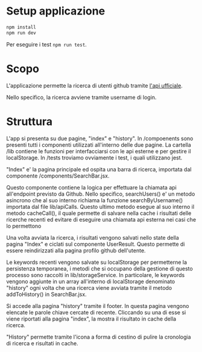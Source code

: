 # Setup applicazione

```bash
npm install
npm run dev
```

Per eseguire i test `npm run test`.

# Scopo

L'applicazione permette la ricerca di utenti github tramite [l'api ufficiale](https://docs.github.com/en/rest).

Nello specifico, la ricerca avviene tramite username di login.

# Struttura

L'app si presenta su due pagine, "index" e "history".
In /compoenents sono presenti tutti i componenti utilizzati all'interno delle due pagine.
La cartella /lib contiene le funzioni per interfacciarsi con le api esterne e per gestire il localStorage.
In /tests troviamo ovviamente i test, i quali utilizzano jest.


"Index" e' la pagina principale ed ospita una barra di ricerca, importata dal componente /components/SearchBar.jsx.

Questo componente contiene la logica per effettuare la chiamata api all'endpoint previsto da Github.
Nello specifico, searchUsers() e' un metodo asincrono che al suo interno richiama la funzione searchByUsername() 
importata dal file lib/apiCalls. Questo ultimo metodo esegue al suo interno il metodo cacheCall(), il quale permette 
di salvare nella cache i risultati delle ricerche recenti ed evitare di eseguire una chiamata api esterna nei casi
che lo permettono

Una volta avviata la ricerca, i risultati vengono salvati nello state della pagina "Index" e ciclati sul componente UserResult.
Questo permette di essere reindirizzati alla pagina profilo github dell'utente.

Le keywords recenti vengono salvate su localStorage per permetterne la persistenza temporanea, i metodi che si
occupano della gestione di questo processo sono raccolti in lib/storageService. In particolare, le keywords vengono
aggiunte in un array all'interno di localStorage denominato "history" ogni volta che una ricerca viene avviata tramite il metodo
addToHistory() in SearchBar.jsx.

Si accede alla pagina "history" tramite il footer. In questa pagina vengono elencate le parole chiave cercate di recente. Cliccando su
una di esse si viene riportati alla pagina "index", la mostra il risultato in cache della ricerca.

"History" permette tramite l'icona a forma di cestino di pulire la cronologia di ricerca e risultati in cache.
